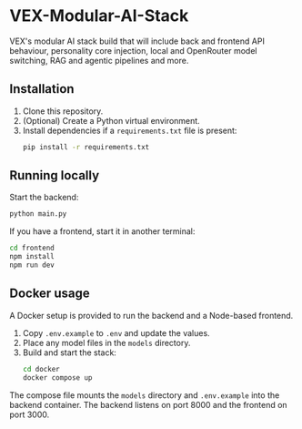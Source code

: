 # VEX-Modular-AI-Stack
VEX's modular AI stack build that will include back and frontend API behaviour, personality core injection, local and OpenRouter model switching, RAG and agentic pipelines and more.

## Installation
1. Clone this repository.
2. (Optional) Create a Python virtual environment.
3. Install dependencies if a `requirements.txt` file is present:
   ```bash
   pip install -r requirements.txt
   ```

## Running locally
Start the backend:
```bash
python main.py
```

If you have a frontend, start it in another terminal:
```bash
cd frontend
npm install
npm run dev
```

## Docker usage
A Docker setup is provided to run the backend and a Node-based frontend.

1. Copy `.env.example` to `.env` and update the values.
2. Place any model files in the `models` directory.
3. Build and start the stack:
   ```bash
   cd docker
   docker compose up
   ```

The compose file mounts the `models` directory and `.env.example` into the backend container. The backend listens on port 8000 and the frontend on port 3000.
